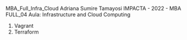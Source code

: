 MBA_Full_Infra_Cloud
Adriana Sumire Tamayosi
IMPACTA - 2022 - MBA FULL_04
Aula: Infrastructure and Cloud Computing

1. Vagrant
2. Terraform
